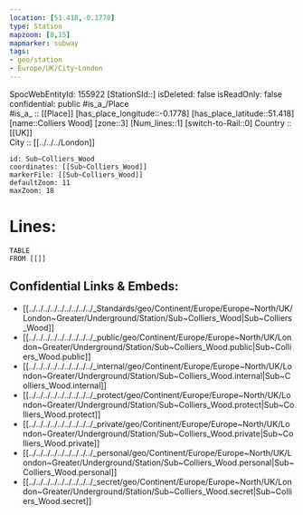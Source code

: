 ```yaml
---
location: [51.418,-0.1778] 
type: Station 
mapzoom: [8,15] 
mapmarker: subway 
tags:
- geo/station
- Europe/UK/City~London
---
```

SpocWebEntityId: 155922
[StationSId::] 
isDeleted: false
isReadOnly: false
confidential: public
#is_a_/Place  
#is_a_ :: [[Place]] 
[has_place_longitude::-0.1778] 
[has_place_latitude::51.418] 
[name::Colliers Wood] 
[zone::3] 
[Num_lines::1] 
[switch-to-Rail::0] 
Country :: [[UK]]  
City :: [[../../../London]]  


```leaflet
id: Sub~Colliers_Wood
coordinates: [[Sub~Colliers_Wood]] 
markerFile: [[Sub~Colliers_Wood]] 
defaultZoom: 11 
maxZoom: 18
```


# Lines: 
```dataview
TABLE 
FROM [[]] 
```

## Confidential Links & Embeds: 
- [[../../../../../../../../../_Standards/geo/Continent/Europe/Europe~North/UK/London~Greater/Underground/Station/Sub~Colliers_Wood|Sub~Colliers_Wood]] 
- [[../../../../../../../../../_public/geo/Continent/Europe/Europe~North/UK/London~Greater/Underground/Station/Sub~Colliers_Wood.public|Sub~Colliers_Wood.public]] 
- [[../../../../../../../../../_internal/geo/Continent/Europe/Europe~North/UK/London~Greater/Underground/Station/Sub~Colliers_Wood.internal|Sub~Colliers_Wood.internal]] 
- [[../../../../../../../../../_protect/geo/Continent/Europe/Europe~North/UK/London~Greater/Underground/Station/Sub~Colliers_Wood.protect|Sub~Colliers_Wood.protect]] 
- [[../../../../../../../../../_private/geo/Continent/Europe/Europe~North/UK/London~Greater/Underground/Station/Sub~Colliers_Wood.private|Sub~Colliers_Wood.private]] 
- [[../../../../../../../../../_personal/geo/Continent/Europe/Europe~North/UK/London~Greater/Underground/Station/Sub~Colliers_Wood.personal|Sub~Colliers_Wood.personal]] 
- [[../../../../../../../../../_secret/geo/Continent/Europe/Europe~North/UK/London~Greater/Underground/Station/Sub~Colliers_Wood.secret|Sub~Colliers_Wood.secret]] 
